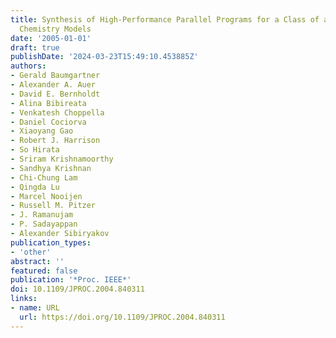 ```yaml
---
title: Synthesis of High-Performance Parallel Programs for a Class of ab Initio Quantum
  Chemistry Models
date: '2005-01-01'
draft: true
publishDate: '2024-03-23T15:49:10.453885Z'
authors:
- Gerald Baumgartner
- Alexander A. Auer
- David E. Bernholdt
- Alina Bibireata
- Venkatesh Choppella
- Daniel Cociorva
- Xiaoyang Gao
- Robert J. Harrison
- So Hirata
- Sriram Krishnamoorthy
- Sandhya Krishnan
- Chi-Chung Lam
- Qingda Lu
- Marcel Nooijen
- Russell M. Pitzer
- J. Ramanujam
- P. Sadayappan
- Alexander Sibiryakov
publication_types:
- 'other'
abstract: ''
featured: false
publication: '*Proc. IEEE*'
doi: 10.1109/JPROC.2004.840311
links:
- name: URL
  url: https://doi.org/10.1109/JPROC.2004.840311
---
```


